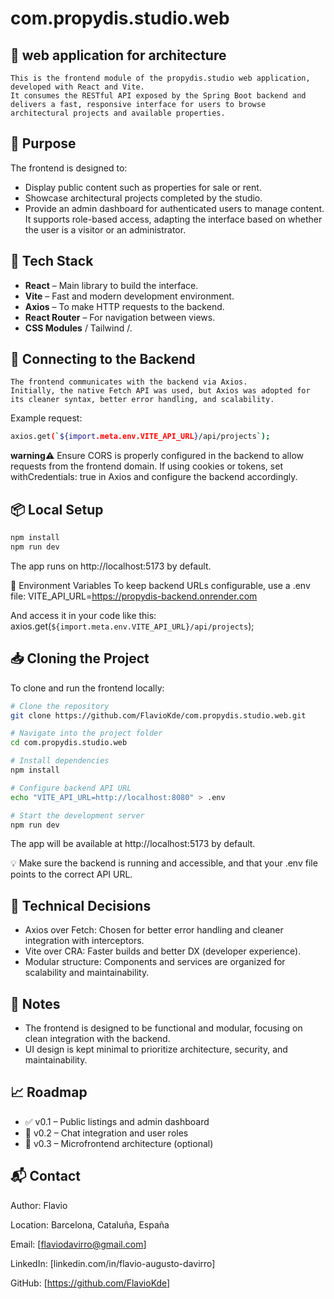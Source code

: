 # com.propydis.studio.web

## 📘 **web application for architecture**

```text
This is the frontend module of the propydis.studio web application, developed with React and Vite.
It consumes the RESTful API exposed by the Spring Boot backend and delivers a fast, responsive interface for users to browse architectural projects and available properties.

```

## 🎯 **Purpose**

The frontend is designed to:

- Display public content such as properties for sale or rent.
- Showcase architectural projects completed by the studio.
- Provide an admin dashboard for authenticated users to manage content.
It supports role-based access, adapting the interface based on whether the user is a visitor or an administrator.

## 🚀 **Tech Stack**

- **React** – Main library to build the interface.
- **Vite** – Fast and modern development environment.
- **Axios** – To make HTTP requests to the backend.
- **React Router** – For navigation between views.
- **CSS Modules** / Tailwind /.

## 🔗 **Connecting to the Backend**

```text
The frontend communicates with the backend via Axios.
Initially, the native Fetch API was used, but Axios was adopted for its cleaner syntax, better error handling, and scalability.

```
Example request:

```bash
axios.get(`${import.meta.env.VITE_API_URL}/api/projects`);

```

**warning**⚠️ Ensure CORS is properly configured in the backend to allow requests from the frontend domain. If using cookies or tokens, set withCredentials: true in Axios and configure the backend accordingly.


## 📦 **Local Setup**

```bash
npm install
npm run dev

```


The app runs on http://localhost:5173 by default.

🔧 Environment Variables
To keep backend URLs configurable, use a .env file:
VITE_API_URL=https://propydis-backend.onrender.com


And access it in your code like this:
axios.get(`${import.meta.env.VITE_API_URL}/api/projects`);

## 📥 **Cloning the Project**

To clone and run the frontend locally:

```bash
# Clone the repository
git clone https://github.com/FlavioKde/com.propydis.studio.web.git

# Navigate into the project folder
cd com.propydis.studio.web

# Install dependencies
npm install

# Configure backend API URL
echo "VITE_API_URL=http://localhost:8080" > .env

# Start the development server
npm run dev
```

The app will be available at http://localhost:5173 by default.

💡 Make sure the backend is running and accessible, and that your .env file points to the correct API URL.

## 🧠 Technical Decisions
- Axios over Fetch: Chosen for better error handling and cleaner integration with interceptors.
- Vite over CRA: Faster builds and better DX (developer experience).
- Modular structure: Components and services are organized for scalability and maintainability.


## 🧠 Notes
- The frontend is designed to be functional and modular, focusing on clean integration with the backend.
- UI design is kept minimal to prioritize architecture, security, and maintainability.

## 📈 Roadmap
- ✅ v0.1 – Public listings and admin dashboard
- 🧪 v0.2 – Chat integration and user roles
- 🔮 v0.3 – Microfrontend architecture (optional)

## 📬 Contact
Author: Flavio

Location: Barcelona, Cataluña, España

Email: [flaviodavirro@gmail.com]

LinkedIn: [linkedin.com/in/flavio-augusto-davirro]

GitHub: [https://github.com/FlavioKde]







